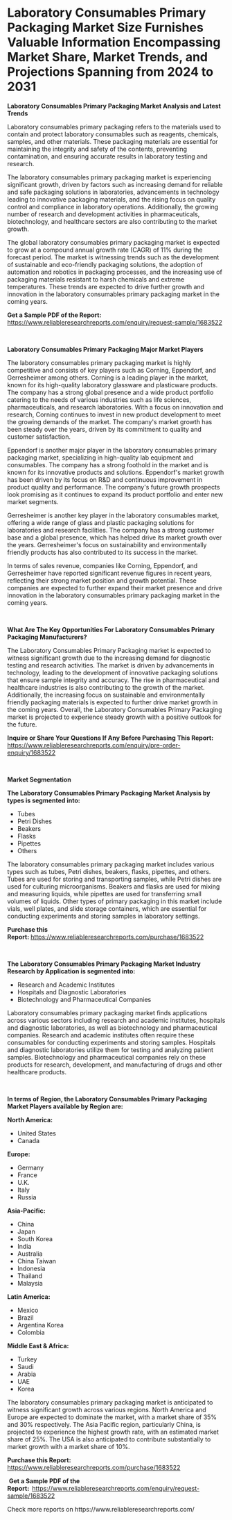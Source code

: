 <p><h1>Laboratory Consumables Primary Packaging Market Size Furnishes Valuable Information Encompassing Market Share, Market Trends, and Projections Spanning from 2024 to 2031</h1></p><p><strong>Laboratory Consumables Primary Packaging Market Analysis and Latest Trends</strong></p>
<p><p>Laboratory consumables primary packaging refers to the materials used to contain and protect laboratory consumables such as reagents, chemicals, samples, and other materials. These packaging materials are essential for maintaining the integrity and safety of the contents, preventing contamination, and ensuring accurate results in laboratory testing and research.</p><p>The laboratory consumables primary packaging market is experiencing significant growth, driven by factors such as increasing demand for reliable and safe packaging solutions in laboratories, advancements in technology leading to innovative packaging materials, and the rising focus on quality control and compliance in laboratory operations. Additionally, the growing number of research and development activities in pharmaceuticals, biotechnology, and healthcare sectors are also contributing to the market growth.</p><p>The global laboratory consumables primary packaging market is expected to grow at a compound annual growth rate (CAGR) of 11% during the forecast period. The market is witnessing trends such as the development of sustainable and eco-friendly packaging solutions, the adoption of automation and robotics in packaging processes, and the increasing use of packaging materials resistant to harsh chemicals and extreme temperatures. These trends are expected to drive further growth and innovation in the laboratory consumables primary packaging market in the coming years.</p></p>
<p><strong>Get a Sample PDF of the Report:&nbsp;</strong> <a href="https://www.reliableresearchreports.com/enquiry/request-sample/1683522">https://www.reliableresearchreports.com/enquiry/request-sample/1683522</a></p>
<p>&nbsp;</p>
<p><strong>Laboratory Consumables Primary Packaging Major Market Players</strong></p>
<p><p>The laboratory consumables primary packaging market is highly competitive and consists of key players such as Corning, Eppendorf, and Gerresheimer among others. Corning is a leading player in the market, known for its high-quality laboratory glassware and plasticware products. The company has a strong global presence and a wide product portfolio catering to the needs of various industries such as life sciences, pharmaceuticals, and research laboratories. With a focus on innovation and research, Corning continues to invest in new product development to meet the growing demands of the market. The company's market growth has been steady over the years, driven by its commitment to quality and customer satisfaction.</p><p>Eppendorf is another major player in the laboratory consumables primary packaging market, specializing in high-quality lab equipment and consumables. The company has a strong foothold in the market and is known for its innovative products and solutions. Eppendorf's market growth has been driven by its focus on R&D and continuous improvement in product quality and performance. The company's future growth prospects look promising as it continues to expand its product portfolio and enter new market segments.</p><p>Gerresheimer is another key player in the laboratory consumables market, offering a wide range of glass and plastic packaging solutions for laboratories and research facilities. The company has a strong customer base and a global presence, which has helped drive its market growth over the years. Gerresheimer's focus on sustainability and environmentally friendly products has also contributed to its success in the market.</p><p>In terms of sales revenue, companies like Corning, Eppendorf, and Gerresheimer have reported significant revenue figures in recent years, reflecting their strong market position and growth potential. These companies are expected to further expand their market presence and drive innovation in the laboratory consumables primary packaging market in the coming years.</p></p>
<p>&nbsp;</p>
<p><strong>What Are The Key Opportunities For Laboratory Consumables Primary Packaging Manufacturers?</strong></p>
<p><p>The Laboratory Consumables Primary Packaging market is expected to witness significant growth due to the increasing demand for diagnostic testing and research activities. The market is driven by advancements in technology, leading to the development of innovative packaging solutions that ensure sample integrity and accuracy. The rise in pharmaceutical and healthcare industries is also contributing to the growth of the market. Additionally, the increasing focus on sustainable and environmentally friendly packaging materials is expected to further drive market growth in the coming years. Overall, the Laboratory Consumables Primary Packaging market is projected to experience steady growth with a positive outlook for the future.</p></p>
<p><strong>Inquire or Share Your Questions If Any Before Purchasing This Report:</strong> <a href="https://www.reliableresearchreports.com/enquiry/pre-order-enquiry/1683522">https://www.reliableresearchreports.com/enquiry/pre-order-enquiry/1683522</a></p>
<p>&nbsp;</p>
<p><strong>Market Segmentation</strong></p>
<p><strong>The Laboratory Consumables Primary Packaging Market Analysis by types is segmented into:</strong></p>
<p><ul><li>Tubes</li><li>Petri Dishes</li><li>Beakers</li><li>Flasks</li><li>Pipettes</li><li>Others</li></ul></p>
<p><p>The laboratory consumables primary packaging market includes various types such as tubes, Petri dishes, beakers, flasks, pipettes, and others. Tubes are used for storing and transporting samples, while Petri dishes are used for culturing microorganisms. Beakers and flasks are used for mixing and measuring liquids, while pipettes are used for transferring small volumes of liquids. Other types of primary packaging in this market include vials, well plates, and slide storage containers, which are essential for conducting experiments and storing samples in laboratory settings.</p></p>
<p><strong>Purchase this Report:&nbsp;</strong><a href="https://www.reliableresearchreports.com/purchase/1683522">https://www.reliableresearchreports.com/purchase/1683522</a></p>
<p>&nbsp;</p>
<p><strong>The Laboratory Consumables Primary Packaging Market Industry Research by Application is segmented into:</strong></p>
<p><ul><li>Research and Academic Institutes</li><li>Hospitals and Diagnostic Laboratories</li><li>Biotechnology and Pharmaceutical Companies</li></ul></p>
<p><p>Laboratory consumables primary packaging market finds applications across various sectors including research and academic institutes, hospitals and diagnostic laboratories, as well as biotechnology and pharmaceutical companies. Research and academic institutes often require these consumables for conducting experiments and storing samples. Hospitals and diagnostic laboratories utilize them for testing and analyzing patient samples. Biotechnology and pharmaceutical companies rely on these products for research, development, and manufacturing of drugs and other healthcare products.</p></p>
<p>&nbsp;</p>
<p><strong>In terms of Region, the Laboratory Consumables Primary Packaging Market Players available by Region are:</strong></p>
<p>
    <p> <strong> North America: </strong>
        <ul>
            <li>United States</li>
            <li>Canada</li>
        </ul>
        </p> 
    <p> <strong> Europe: </strong>
        <ul>
            <li>Germany</li>
            <li>France</li>
            <li>U.K.</li>
            <li>Italy</li>
            <li>Russia</li>
        </ul>
        </p> 
    <p> <strong> Asia-Pacific: </strong>
        <ul>
            <li>China</li>
            <li>Japan</li>
            <li>South Korea</li>
            <li>India</li>
            <li>Australia</li>
            <li>China Taiwan</li>
            <li>Indonesia</li>
            <li>Thailand</li>
            <li>Malaysia</li>
        </ul>
        </p> 
    <p> <strong> Latin America: </strong>
        <ul>
            <li>Mexico</li>
            <li>Brazil</li>
            <li>Argentina Korea</li>
            <li>Colombia</li>
        </ul>
        </p> 
    <p> <strong> Middle East & Africa: </strong>
        <ul>
            <li>Turkey</li>
            <li>Saudi</li>
            <li>Arabia</li>
            <li>UAE</li>
            <li>Korea</li>
        </ul>
    </p>
    </p>
<p><p>The laboratory consumables primary packaging market is anticipated to witness significant growth across various regions. North America and Europe are expected to dominate the market, with a market share of 35% and 30% respectively. The Asia Pacific region, particularly China, is projected to experience the highest growth rate, with an estimated market share of 25%. The USA is also anticipated to contribute substantially to market growth with a market share of 10%.</p></p>
<p><strong>Purchase this Report: </strong><a href="https://www.reliableresearchreports.com/purchase/1683522">https://www.reliableresearchreports.com/purchase/1683522</a></p>
<p>&nbsp;<strong>Get a Sample PDF of the Report:&nbsp;&nbsp;</strong><a href="https://www.reliableresearchreports.com/enquiry/request-sample/1683522">https://www.reliableresearchreports.com/enquiry/request-sample/1683522</a></p>
<p><strong></strong></p>
<p>Check more reports on https://www.reliableresearchreports.com/</p>
